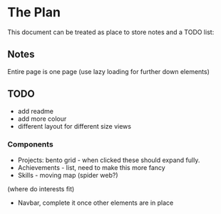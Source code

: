 # The Plan

This document can be treated as place to store notes and a TODO list:

## Notes

Entire page is one page (use lazy loading for further down elements)

## TODO

- add readme
- add more colour
- different layout for different size views

### Components

- Projects: bento grid - when clicked these should expand fully.
- Achievements - list, need to make this more fancy
- Skills - moving map (spider web?)

(where do interests fit)

- Navbar, complete it once other elements are in place
